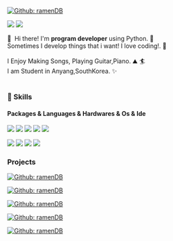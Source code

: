 [![Github: ramenDB](https://img.shields.io/badge/Github-ramenDB-blue.svg)](https://github.com/ByeongJunHan/ramenDB)
<p>
  <a href="mailto:appoung@naver.com"><img src="https://img.shields.io/badge/appoung@naver.com-03C75A?style=flat-square&logo=naver&logoColor=white&link=mailto:appoung@naver.com"/></a>
  <a href="https://youtube.com/c/%ED%95%9C%EB%B3%91%EC%A4%80tv" target="_blank"><img src="https://img.shields.io/badge/한병준tv-FF0000?style=flat-square&logo=Youtube&logoColor=white"/></a>
</p>

<p>
  👋&nbsp; Hi there! I'm <b>program developer</b> using Python. 🚀<br/>
  Sometimes I develop things that i want! I love coding!. 💖<br/><br/>
  I Enjoy Making Songs, Playing Guitar,Piano. ⛰ 🏄<br/>
  I am Student in Anyang,SouthKorea. ✨ <br/><br/>
</p>

### 💪 Skills
#### Packages & Languages & Hardwares & Os & Ide
<p>
  <img src="https://img.shields.io/badge/Python-3776AB?style=flat-square&logo=Python&logoColor=white"/>
  <img src="https://img.shields.io/badge/Flask-000000?style=flat-square&logo=Flask&logoColor=white"/>
  <img src="https://img.shields.io/badge/Django-092E20?style=flat-square&logo=Django&logoColor=white"/>
  <img src="https://img.shields.io/badge/Html5-E34F26?style=flat-square&logo=Html5&logoColor=white"/>
<img src="https://img.shields.io/badge/Sqlite-003B57?style=flat-square&logo=SQLite&logoColor=white"/>
</p>
<p>
  <img src="https://img.shields.io/badge/RaspberryPi-A22846?style=flat-square&logo=Raspberry Pi&logoColor=white"/> 
  <img src="https://img.shields.io/badge/Ubuntu-E95420?style=flat-square&logo=Ubuntu&logoColor=white"/>
  <img src="https://img.shields.io/badge/Arduino-00979D?style=flat-square&logo=Arduino&logoColor=white"/>
  <img src="https://img.shields.io/badge/Vim-019733?style=flat-square&logo=Vim&logoColor=white"/>
</p>

### Projects

[![Github: ramenDB](https://img.shields.io/badge/Github-ramenDB-blue.svg)](https://github.com/ByeongJunHan/ramenDB)

[![Github: ramenDB](https://img.shields.io/badge/Github-SffdMap-orange.svg)](https://github.com/ByeongJunHan/sffd_map)

[![Github: ramenDB](https://img.shields.io/badge/Github-Karaoke-purple.svg)](https://github.com/ByeongJunHan/karaoke)

[![Github: ramenDB](https://img.shields.io/badge/Github-UrlTool-green.svg)](https://github.com/ByeongJunHan/url-tool)

[![Github: ramenDB](https://img.shields.io/badge/Github-KoreaNameToRomaName-brown.svg)](https://github.com/ByeongJunHan/korea_name_to_roma_name)
